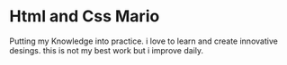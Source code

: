 # Html and Css Mario
 Putting my Knowledge into practice. i love to learn and create innovative desings. 
this is not my best work but i improve daily. 
